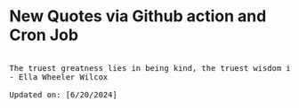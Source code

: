 # New Quotes via Github action and Cron Job

<pre>
<!-- #quote -->
The truest greatness lies in being kind, the truest wisdom in a happy mind.
- Ella Wheeler Wilcox

Updated on: [6/20/2024]
<!-- #quoteEnd -->
</pre>
